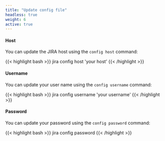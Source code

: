 ```yaml
---
title: "Update config file"
headless: true
weight: 6
active: true
---
```


#### Host
You can update the JIRA host using the `config host` command:

{{< highlight bash >}}
jira config host 'your host'
{{< /highlight >}}

#### Username
You can update your user name using the `config username` command:

{{< highlight bash >}}
jira config username 'your username'
{{< /highlight >}}

#### Password
You can update your password using the `config password` command:

{{< highlight bash >}}
jira config password
{{< /highlight >}}